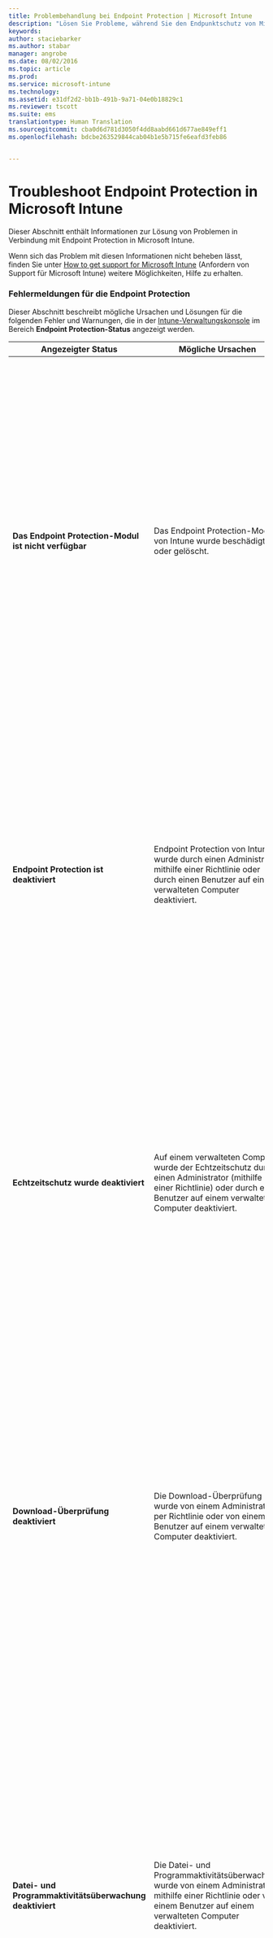 ```yaml
---
title: Problembehandlung bei Endpoint Protection | Microsoft Intune
description: "Lösen Sie Probleme, während Sie den Endpunktschutz von Microsoft Intune verwenden."
keywords: 
author: staciebarker
ms.author: stabar
manager: angrobe
ms.date: 08/02/2016
ms.topic: article
ms.prod: 
ms.service: microsoft-intune
ms.technology: 
ms.assetid: e31df2d2-bb1b-491b-9a71-04e0b18829c1
ms.reviewer: tscott
ms.suite: ems
translationtype: Human Translation
ms.sourcegitcommit: cba0d6d781d3050f4dd8aabd661d677ae849eff1
ms.openlocfilehash: bdcbe263529844cab04b1e5b715fe6eafd3feb86


---
```


# <a name="troubleshoot-endpoint-protection-in-microsoft-intune"></a>Troubleshoot Endpoint Protection in Microsoft Intune

Dieser Abschnitt enthält Informationen zur Lösung von Problemen in Verbindung mit Endpoint Protection in Microsoft Intune.

Wenn sich das Problem mit diesen Informationen nicht beheben lässt, finden Sie unter [How to get support for Microsoft Intune](how-to-get-support-for-microsoft-intune.md) (Anfordern von Support für Microsoft Intune) weitere Möglichkeiten, Hilfe zu erhalten.


### <a name="endpoint-protection-error-messages"></a>Fehlermeldungen für die Endpoint Protection
Dieser Abschnitt beschreibt mögliche Ursachen und Lösungen für die folgenden Fehler und Warnungen, die in der [Intune-Verwaltungskonsole](https://manage.microsoft.com) im Bereich **Endpoint Protection-Status** angezeigt werden.

|Angezeigter Status|Mögliche Ursachen|Mögliche Lösungen|
|---------------|--------------------|-----------------------|
|**Das Endpoint Protection-Modul ist nicht verfügbar**|Das Endpoint Protection-Modul von Intune wurde beschädigt oder gelöscht.|Wenn das Endpoint Protection-Modul von Intune beschädigt ist, können Sie versuchen, die Software zu aktualisieren oder neu zu installieren.<br /><br />Klicken Sie zum Erzwingen eines sofortigen Updates in der Endpoint Protection-Clientsoftware auf **Update** (auf verwalteten Computern auf der Taskleiste).<br /><br />Wenn das Modul nicht aktualisiert werden kann, müssen Sie das Endpoint Protection-Modul erneut installieren.<br /><br />Suchen Sie in der Liste der installierten Programme in der Systemsteuerung auf dem verwalteten Computer nach **Microsoft Intune Endpoint Protection-Agent**, und deinstallieren Sie die Anwendung.<br /><br />Während der nächsten Updatesynchronisierung wird das fehlende Programm von Microsoft Online Management Update Manager erkannt und zum geplanten Installationszeitpunkt neu installiert.|
|**Endpoint Protection ist deaktiviert**|Endpoint Protection von Intune wurde durch einen Administrator mithilfe einer Richtlinie oder durch einen Benutzer auf einem verwalteten Computer deaktiviert.|Wenn Endpoint Protection deaktiviert ist, können Sie die Schutzanwendung über die [Intune-Verwaltungskonsole](https://manage.microsoft.com) oder einen verwalteten Computer aktivieren. Führen Sie eines der folgenden Verfahren aus:<br /><br />Öffnen Sie zum Aktivieren von Endpoint Protection über die [Intune-Verwaltungskonsole](https://manage.microsoft.com) den Arbeitsbereich **Richtlinie**, und ändern Sie dann in den Richtlinien, die für den Computer gelten, die Einstellung des Parameters **Endpoint Protection aktivieren**.<br /><br />ODER<br /><br />Starten Sie zum Aktivieren von Endpoint Protection über einen verwalteten Computer den Intune-Endpoint Protection-Client über den Benachrichtigungsbereich, und Sie werden zum Aktivieren von Endpoint Protection aufgefordert.|
|**Echtzeitschutz wurde deaktiviert**|Auf einem verwalteten Computer wurde der Echtzeitschutz durch einen Administrator (mithilfe einer Richtlinie) oder durch einen Benutzer auf einem verwalteten Computer deaktiviert.|Wenn Echtzeitschutz deaktiviert ist, können Sie die Schutzanwendung über die [Intune-Verwaltungskonsole](https://manage.microsoft.com) oder einen verwalteten Computer aktivieren. Führen Sie eines der folgenden Verfahren aus:<br /><br />Wenn Sie den Echtzeitschutz über die [Intune-Verwaltungskonsole](https://manage.microsoft.com) aktivieren möchten, öffnen Sie den Arbeitsbereich **Richtlinie**, und ändern Sie dann in den Richtlinien, die für den Computer gelten, die Einstellung des Parameters **Echtzeitschutz aktivieren** in **Ja**.<br /><br />ODER<br /><br />Wenn Sie den Echtzeitschutz von einem verwalteten Computer aus aktivieren möchten, starten Sie die Endpoint Protection-Clientsoftware über den Benachrichtigungsbereich. Sie werden aufgefordert, den Echtzeitschutz zu diesem Zeitpunkt zu aktivieren.|
|**Download-Überprüfung deaktiviert**|Die Download-Überprüfung wurde von einem Administrator per Richtlinie oder von einem Benutzer auf einem verwalteten Computer deaktiviert.|Wenn Download-Überprüfung deaktiviert ist, können Sie die Schutzanwendung über die [Intune-Verwaltungskonsole](https://manage.microsoft.com) oder einen verwalteten Computer aktivieren. Führen Sie eines der folgenden Verfahren aus:<br /><br />Öffnen Sie zum Aktivieren der Download-Überprüfung über die [Intune-Verwaltungskonsole](https://manage.microsoft.com) den Arbeitsbereich **Richtlinie**, und ändern Sie dann in den Richtlinien, die für den Computer gelten, die Einstellung des Parameters **Alle Downloads** überprüfen in **Ja**.<br /><br />ODER<br /><br />Wenn Sie die Download-Überprüfung von einem verwalteten Computer aus aktivieren möchten, starten Sie die Endpoint Protection-Clientsoftware über den Benachrichtigungsbereich. Klicken Sie auf der Registerkarte **Einstellungen** auf **Echtzeitschutz**, aktivieren Sie das Kontrollkästchen **Alle Downloads überprüfen**, und klicken Sie dann auf **Änderungen speichern**.|
|**Datei- und Programmaktivitätsüberwachung deaktiviert**|Die Datei- und Programmaktivitätsüberwachung wurde von einem Administrator mithilfe einer Richtlinie oder von einem Benutzer auf einem verwalteten Computer deaktiviert.|Wenn die Datei- und Programmaktivitätsüberwachung deaktiviert ist, können Sie sie über die [Intune-Verwaltungskonsole](https://manage.microsoft.com) oder einen verwalteten Computer aktivieren. Führen Sie eines der folgenden Verfahren aus:<br /><br />Wenn Sie die Datei- und Programmaktivitätsüberwachung über die [Intune-Verwaltungskonsole](https://manage.microsoft.com) aktivieren möchten, öffnen Sie den Arbeitsbereich **Richtlinie**, und ändern Sie dann in den Richtlinien, die für den Computer gelten, die Einstellung des Parameters **Datei- und Programmaktivität auf Computern überwachen** in **Ja**.<br /><br />ODER<br /><br />Wenn Sie die Datei- und Programmaktivitätsüberwachung von einem verwalteten Computer aus aktivieren möchten, starten Sie die Endpoint Protection-Clientsoftware über den Benachrichtigungsbereich. Klicken Sie auf der Registerkarte **Einstellungen** auf **Echtzeitschutz**, aktivieren Sie das Kontrollkästchen **Datei- und Programmaktivität auf Computern überwachen**, und klicken Sie dann auf **Änderungen speichern**.|
|**Verhaltensüberwachung deaktiviert**|Die Verhaltensüberwachung wurde von einem Administrator (mithilfe einer Richtlinie) oder von einem Benutzer auf einem verwalteten Computer deaktiviert.|Wenn die Verhaltensüberwachung deaktiviert ist, können Sie die Schutzanwendung über die [Intune-Verwaltungskonsole](https://manage.microsoft.com) oder einen verwalteten Computer aktivieren. Führen Sie eines der folgenden Verfahren aus:<br /><br />Öffnen Sie zum Aktivieren der Verhaltensüberwachung über die [Intune-Verwaltungskonsole](https://manage.microsoft.com) den Arbeitsbereich **Richtlinie**, und ändern Sie dann in den Richtlinien, die für den Computer gelten, die Einstellung des Parameters **Verhaltensüberwachung aktivieren** in **Ja**, und starten Sie den verwalteten Computer neu.<br /><br />ODER<br /><br />Wenn Sie die Verhaltensüberwachung von einem verwalteten Computer aus aktivieren möchten, starten Sie die Endpoint Protection-Clientsoftware über den Benachrichtigungsbereich. Klicken Sie auf der Registerkarte **Einstellungen** auf **Echtzeitschutz**, aktivieren Sie das Kontrollkästchen **Verhaltensüberwachung aktivieren**, und klicken Sie dann auf **Änderungen speichern**. Starten Sie den Computer anschließend neu.|
|**Skriptüberprüfung deaktiviert**|Die Skriptüberprüfung wurde von einem Administrator (mithilfe einer Richtlinie) oder von einem Benutzer auf einem verwalteten Computer deaktiviert.|Wenn die Skriptüberprüfung deaktiviert ist, können Sie die Schutzanwendung über die [Intune-Verwaltungskonsole](https://manage.microsoft.com) oder einen verwalteten Computer aktivieren. Führen Sie eines der folgenden Verfahren aus:<br /><br />Öffnen Sie zum Aktivieren der Skriptüberprüfung über die [Intune-Verwaltungskonsole](https://manage.microsoft.com) den Arbeitsbereich **Richtlinie**, und ändern Sie dann in den Richtlinien, die für den Computer gelten, die Einstellung des Parameters **Skriptüberprüfung aktivieren** in **Ja**.<br /><br />ODER<br /><br />Wenn Sie die Skriptüberprüfung von einem verwalteten Computer aus aktivieren möchten, starten Sie die Endpoint Protection-Clientsoftware über den Benachrichtigungsbereich. Klicken Sie auf der Registerkarte **Einstellungen** auf **Echtzeitschutz**, aktivieren Sie das Kontrollkästchen **Skriptüberprüfung aktivieren**, und klicken Sie dann auf **Änderungen speichern**.|
|**Netzwerkinspektionssystem deaktiviert**|Das Netzwerkinspektionssystem wurde durch einen Administrator (per Richtlinie) oder von einem Benutzer auf einem verwalteten Computer deaktiviert.|Wenn das Netzwerkinspektionssystem deaktiviert ist, können Sie es über die [Intune-Verwaltungskonsole](https://manage.microsoft.com) oder einen verwalteten Computer aktivieren. Führen Sie eines der folgenden Verfahren aus:<br /><br />Öffnen Sie zum Aktivieren des Netzwerkinspektionssystems über die [Intune-Verwaltungskonsole](https://manage.microsoft.com) den Arbeitsbereich **Richtlinie**, und ändern Sie dann in den Richtlinien, die für den Computer gelten, die Einstellung des Parameters **Netzwerkinspektionssystem aktivieren** in **Ja**, und starten Sie den verwalteten Computer neu.<br /><br />ODER<br /><br />Wenn Sie das Netzwerkinspektionssystem von einem verwalteten Computer aus aktivieren möchten, starten Sie die Endpoint Protection-Clientsoftware über den Benachrichtigungsbereich. Klicken Sie auf der Registerkarte **Einstellungen** auf **Echtzeitschutz**, aktivieren Sie das Kontrollkästchen **Netzwerkinspektionssystem aktivieren**, und klicken Sie dann auf **Änderungen speichern**. Starten Sie den Computer neu.|
|**Malwaredefinitionen sind veraltet**|Möglicherweise war der Computer über einen längeren Zeitraum vom Internet getrennt, sodass seine Malwaredefinitionen länger nicht aktualisiert worden sind. Dieser Status wird angezeigt, wenn die Malwaredefinitionen auf dem Computer mehr als 14 Tage veraltet sind.|Wenn Malwaredefinitionen veraltet sind, können Sie die Definitionen über die [Intune-Verwaltungskonsole](https://manage.microsoft.com) oder einen verwalteten Computer aktualisieren.<br /><br />Weitere Informationen finden Sie im Thema [Help secure Windows PCs with Endpoint Protection for Microsoft Intune](/intune/deploy-use/help-secure-windows-pcs-with-endpoint-protection-for-microsoft-intune) (Schützen von Windows-PCs mit Endpoint Protection für Microsoft Intune).|
|**Vollständige Überprüfung ist überfällig**|Seit 14 Tagen wurde keine vollständige Überprüfung ausgeführt. Ursache hierfür kann ein Neustart des Computers während einer vollständigen Überprüfung sein.|Wenn eine vollständige Überprüfung überfällig ist, können Sie diese einmalig ausführen oder wiederholt über die [Intune-Verwaltungskonsole](https://manage.microsoft.com) mithilfe der Informationen im Thema [Common Windows PC management tasks with the Microsoft Intune computer client](/intune/deploy-use/common-windows-pc-management-tasks-with-the-microsoft-intune-computer-client) (Allgemeine Aufgaben zur Verwaltung von Windows-PCs mit dem Microsoft Intune-Computerclient) planen.|
|**Schnellüberprüfung ist überfällig**|Seit 14 Tagen wurde keine Schnellüberprüfung ausgeführt. Ursache hierfür kann ein Neustart während einer Schnellüberprüfung sein.|Wenn eine Schnellüberprüfung überfällig ist, können Sie diese einmalig ausführen oder wiederholt über die [Intune-Verwaltungskonsole](https://manage.microsoft.com) mithilfe der Informationen im Thema [Common Windows PC management tasks with the Microsoft Intune computer client](/intune/deploy-use/common-windows-pc-management-tasks-with-the-microsoft-intune-computer-client) (Allgemeine Aufgaben zur Verwaltung von Windows-PCs mit dem Microsoft Intune-Computerclient) planen.|
|**Eine andere Endpunktschutzanwendung wird ausgeführt**|Eine andere Endpunktschutzanwendung wird ausgeführt, und der Computer befindet sich in einem fehlerfreien Zustand.|Ist eine andere Endpunktschutzanwendung installiert, und wird diese von Intune erkannt, deaktiviert Endpoint Protection sich standardmäßig automatisch. Erkennt Intune die andere Endpunktschutzanwendung nicht, bleibt Endpoint Protection aktiviert. Weitere Informationen finden Sie unter [Schützen von Windows-PCs mit Endpoint Protection für Microsoft Intune](/intune/deploy-use/help-secure-windows-pcs-with-endpoint-protection-for-microsoft-intune).|

### <a name="next-steps"></a>Nächste Schritte
Wenn diese Informationen zur Problembehandlung für Sie nicht hilfreich waren, wenden Sie sich wie in [Anfordern von Support für Microsoft Intune](how-to-get-support-for-microsoft-intune.md) beschrieben an den Microsoft Support.



<!--HONumber=Nov16_HO2-->


